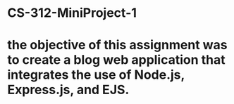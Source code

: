 # CS-312-MiniProject-1

# the objective of this assignment was to create a blog web application that integrates the use of Node.js, Express.js, and EJS.
